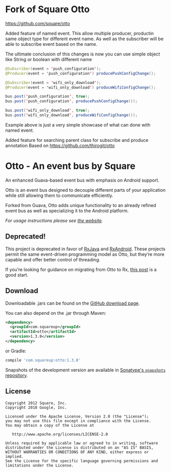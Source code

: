 Fork of Square Otto
=============================
https://github.com/square/otto

Added feature of named event.
This allow multiple producer, productin same object type for different event name.
As well as the subscriber will be able to subscribe event based on the name. 

The ultimate conclusion of this changes is now you can use simple object like String or boolean with different name

``` java
@Subscriber(event = 'push_configuration');
@Producer(event = 'push_configuration') producePushConfigChange();

@Subscriber(event = 'wifi_only_download');
@Producer(event = 'wifi_only_download') produceWifiConfigChange();

bus.post('push_configuration', true);
bus.post('push_configuration', producePushConfigChange());

bus.post('wifi_only_download', true);
bus.post('wifi_only_download', produceWifiConfigChange());
```

Example above is just a very simple showcase of what can done with named event.


Added feature for searching parent class for subscribe and produce annotation
Based on https://github.com/thirogit/otto

Otto - An event bus by Square
=============================

An enhanced Guava-based event bus with emphasis on Android support.

Otto is an event bus designed to decouple different parts of your application
while still allowing them to communicate efficiently.

Forked from Guava, Otto adds unique functionality to an already refined event
bus as well as specializing it to the Android platform.

*For usage instructions please see [the website][1].*

Deprecated!
-----------

This project is deprecated in favor of [RxJava](https://github.com/ReactiveX/RxJava) and
[RxAndroid](https://github.com/ReactiveX/RxAndroid). These projects permit the same event-driven
programming model as Otto, but they’re more capable and offer better control of threading.

If you’re looking for guidance on migrating from Otto to Rx, [this post](http://blog.kaush.co/2014/12/24/implementing-an-event-bus-with-rxjava-rxbus/)
is a good start.

Download
--------

Downloadable .jars can be found on the [GitHub download page][2].

You can also depend on the .jar through Maven:
```xml
<dependency>
  <groupId>com.squareup</groupId>
  <artifactId>otto</artifactId>
  <version>1.3.8</version>
</dependency>
```
or Gradle:
```groovy
compile 'com.squareup:otto:1.3.8'
```

Snapshots of the development version are available in [Sonatype's `snapshots` repository][snap].



License
-------

    Copyright 2012 Square, Inc.
    Copyright 2010 Google, Inc.

    Licensed under the Apache License, Version 2.0 (the "License");
    you may not use this file except in compliance with the License.
    You may obtain a copy of the License at

       http://www.apache.org/licenses/LICENSE-2.0

    Unless required by applicable law or agreed to in writing, software
    distributed under the License is distributed on an "AS IS" BASIS,
    WITHOUT WARRANTIES OR CONDITIONS OF ANY KIND, either express or implied.
    See the License for the specific language governing permissions and
    limitations under the License.



 [1]: http://square.github.com/otto/
 [2]: http://github.com/square/otto/downloads
 [snap]: https://oss.sonatype.org/content/repositories/snapshots/
